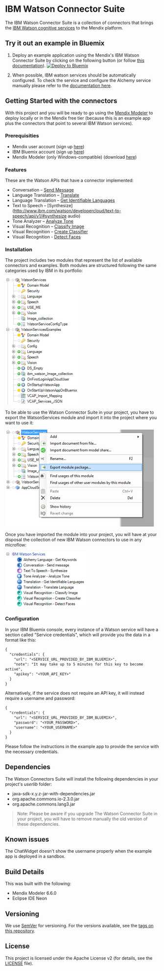 # IBM Watson Connector Suite

The IBM Watson Connector Suite is a collection of connectors that brings the [IBM Watson cognitive services](https://www.ibm.com/watson/developercloud/) to the Mendix platform.

## Try it out an example in Bluemix

1. Deploy an example application using the Mendix's IBM Watson Connector Suite by clicking on the following button (or follow [this documentation](documentation/deploy-bluemix-button.md)). [![Deploy to Bluemix](https://bluemix.net/deploy/button.png)](https://bluemix.net/deploy?repository=https://github.com/mendix/IBM-Watson-Connector-Suite.git)

2. When possible, IBM watson services should be automatically configured. To check the service and configure the Alchemy service manually please refer to the [documentation here](documentation/usage.md).

## Getting Started with the connectors

With this project and you will be ready to go using the [Mendix Modeler](https://appstore.home.mendix.com/index3.html) to deploy locally or in the Mendix free tier (because this is an example app plus the connectors that point to several IBM Watson services).

### Prerequisities

* Mendix user account (sign up [here](https://www.mendix.com/try-now/))
* IBM Bluemix account (sign up [here](https://console.ng.bluemix.net/registration/))
* Mendix Modeler (only Windows-compatible) (download [here](https://appstore.home.mendix.com/index3.html))

### Features

These are the Watson APIs that have a connector implemented:

* Conversation – [Send Message](http://www.ibm.com/watson/developercloud/conversation/api/v1/#send_message)
* Language Translation – [Translate](http://www.ibm.com/watson/developercloud/language-translation/api/v2/#translate)
* Language Translation – [Get Identifiable Languages](http://www.ibm.com/watson/developercloud/language-translation/api/v2/#identifiable_languages)
* Text to Speech – [Synthesize](http://www.ibm.com/watson/developercloud/text-to-speech/api/v1/#synthesize audio)
* Tone Analyzer – [Analyze Tone ](https://www.ibm.com/watson/developercloud/tone-analyzer/api/v3/#post-tone)
* Visual Recognition – [Classify Image](http://www.ibm.com/watson/developercloud/visual-recognition/api/v3/#classify_an_image)
* Visual Recognition – [Create Classifier](http://www.ibm.com/watson/developercloud/visual-recognition/api/v3/#create_a_classifier)
* Visual Recognition - [Detect Faces](http://www.ibm.com/watson/developercloud/visual-recognition/api/v3/#detect_faces)

### Installation

The project includes two modules that represent the list of available connectors and examples. Both modules are structured following the same categories used by IBM in its portfolio:

![Project module structure words](documentation/images/documentation_image_project_module_structure.png)

To be able to use the Watson Connector Suite in your project, you have to export the WatsonServices module and import it into the project where you want to use it:

![Export module](documentation/images/documentation_image_export_module.png)

Once you have imported the module into your project, you will have at your disposal the collection of new IBM Watson connectors to use in any microflow:

![Connectors available](documentation/images/documentation_image_connectors_available.png)

### Configuration

In your IBM Bluemix console, every instance of a Watson service will have a section called "Service credentials", which will provide you the data in a format like this:

```
{
  "credentials": {
    "url": "<SERVICE_URL_PROVIDED_BY_IBM_BLUEMIX>",
    "note": "It may take up to 5 minutes for this key to become active",
    "apikey": "<YOUR_API_KEY>"
  }
}
```

Alternatively, if the service does not require an API key, it will instead require a username and password:

```
{
  "credentials": {
    "url": "<SERVICE_URL_PROVIDED_BY_IBM_BLUEMIX>",
    "password": "<YOUR_PASSWORD>",
    "username": "<YOUR_USERNAME>"
  }
}
```
Please follow the instructions in the example app to provide the service with the necessary credentials.

## Dependencies

The Watson Connectors Suite will install the following dependencies in your project's *userlib* folder:

* java-sdk-x.y.z-jar-with-dependencies.jar
* org.apache.commons.io-2.3.0.jar
* org.apache.commons.lang3.jar

> Note: Please be aware if you upgrade The Watson Connector Suite in your project, you will have to remove manually the old version of these dependencies.

## Known issues

The ChatWidget doesn't show the username properly when the example app is deployed in a sandbox.

## Build Details

This was built with the following:

* Mendix Modeler 6.6.0
* Eclipse IDE Neon

## Versioning

We use [SemVer](http://semver.org/) for versioning. For the versions available, see the [tags on this repository](https://github.com/mendix/IBM-Watson-Connector-Kit/tags).

## License

This project is licensed under the Apache License v2 (for details, see the [LICENSE](LICENSE-2.0.txt) file).
